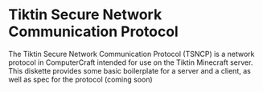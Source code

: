 # Tiktin Secure Network Communication Protocol

The Tiktin Secure Network Communication Protocol
(TSNCP) is a network protocol in ComputerCraft
intended for use on the Tiktin Minecraft server.
This diskette provides some basic boilerplate for
a server and a client, as well as spec for the
protocol (coming soon)

